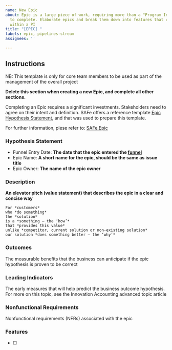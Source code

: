 ```yaml
---
name: New Epic
about: Epic is a large piece of work, requiring more than a "Program Increment" (PI)
  to complete. Elaborate epics and break them down into features that can be completed
  within a PI
title: "[EPIC] "
labels: epic, pipelines-stream
assignees: ''

---
```


## Instructions
NB: This template is only for core team members to be used as part of the management of the overall project

**Delete this section when creating a new Epic, and complete all other sections.**

Completing an Epic requires a significant investments. Stakeholders need to agree on their intent and definition. SAFe offers a reference template [Epic Hypothesis Statement](https://www.scaledagileframework.com/?ddownload=43239), and that was used to prepare this template.

For further information, plese refer to: [SAFe Epic](https://www.scaledagileframework.com/epic/)

### Hypothesis Statement
- Funnel Entry Date: **The date that the epic entered the [funnel](https://www.scaledagileframework.com/program-and-solution-kanbans/)**
- Epic Name:  **A short name for the epic, should be the same as issue title**
- Epic Owner: **The name of the epic owner**

### Description

**An elevator pitch (value statement) that describes the epic in a clear and concise way**

	For *customers*
	who *do something*
	the *solution*
	is a *something – the ‘how’*
	that *provides this value*
	unlike *competitor, current solution or non-existing solution*
	our solution *does something better — the ‘why’*

### Outcomes
The measurable benefits that the business can anticipate if the epic hypothesis is proven to be correct

### Leading Indicators
The early measures that will help predict the business outcome hypothesis.
For more on this topic, see the Innovation Accounting advanced topic article

### Nonfunctional Requirements
Nonfunctional requirements (NFRs) associated with the epic

### Features

- [ ]
